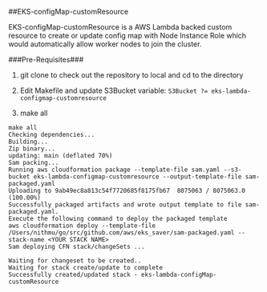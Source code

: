 ##EKS-configMap-customResource

EKS-configMap-customResource is a AWS Lambda backed custom resource to create or update config map with Node Instance Role which would automatically allow worker nodes to join the cluster. 

###Pre-Requisites###

1) git clone to check out the repository to local and cd to the directory
2) Edit Makefile and update S3Bucket variable:
```S3Bucket ?= eks-lambda-configmap-customresource```

3) make all

```
make all
Checking dependencies...
Building...
Zip binary...
updating: main (deflated 70%)
Sam packing...
Running aws cloudformation package --template-file sam.yaml --s3-bucket eks-lambda-configmap-customresource --output-template-file sam-packaged.yaml
Uploading to 9ab49ec8a813c54f7720685f8175fb67  8075063 / 8075063.0  (100.00%)
Successfully packaged artifacts and wrote output template to file sam-packaged.yaml.
Execute the following command to deploy the packaged template
aws cloudformation deploy --template-file /Users/nithmu/go/src/github.com/aws/eks_saver/sam-packaged.yaml --stack-name <YOUR STACK NAME>
Sam deploying CFN stack/changeSets ...

Waiting for changeset to be created..
Waiting for stack create/update to complete
Successfully created/updated stack - eks-lambda-configMap-customResource
```



